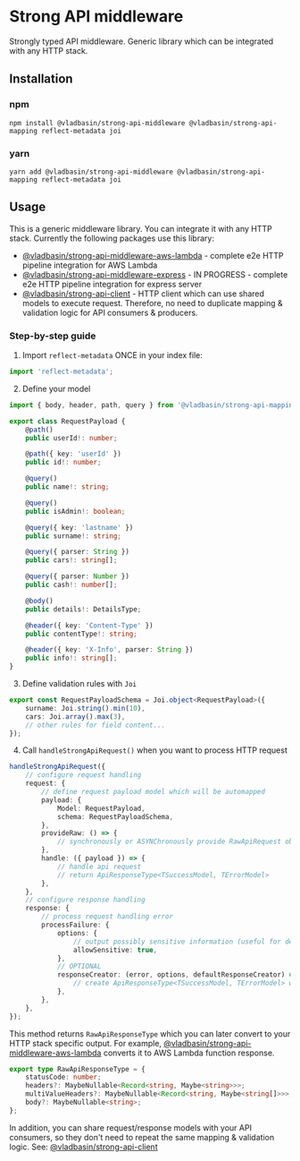 # Strong API middleware

Strongly typed API middleware. Generic library which can be integrated with any HTTP stack.

## Installation

### npm

`npm install @vladbasin/strong-api-middleware @vladbasin/strong-api-mapping reflect-metadata joi`

### yarn

`yarn add @vladbasin/strong-api-middleware @vladbasin/strong-api-mapping reflect-metadata joi`

## Usage

This is a generic middleware library. You can integrate it with any HTTP stack. Currently the following packages use this library:

- [@vladbasin/strong-api-middleware-aws-lambda](https://github.com/vladbasin/strong-api-middleware) - complete e2e HTTP pipeline integration for AWS Lambda
- [@vladbasin/strong-api-middleware-express]() - IN PROGRESS - complete e2e HTTP pipeline integration for express server
- [@vladbasin/strong-api-client](https://github.com/vladbasin/strong-api-client) - HTTP client which can use shared models to execute request. Therefore, no need to duplicate mapping & validation logic for API consumers & producers. 

### Step-by-step guide

1. Import `reflect-metadata` ONCE in your index file:

```typescript
import 'reflect-metadata';
```

2. Define your model

```typescript
import { body, header, path, query } from '@vladbasin/strong-api-mapping';

export class RequestPayload {
    @path()
    public userId!: number;

    @path({ key: 'userId' })
    public id!: number;

    @query()
    public name!: string;

    @query()
    public isAdmin!: boolean;

    @query({ key: 'lastname' })
    public surname!: string;

    @query({ parser: String })
    public cars!: string[];

    @query({ parser: Number })
    public cash!: number[];

    @body()
    public details!: DetailsType;

    @header({ key: 'Content-Type' })
    public contentType!: string;

    @header({ key: 'X-Info', parser: String })
    public info!: string[];
}
```

3. Define validation rules with `Joi`

```typescript
export const RequestPayloadSchema = Joi.object<RequestPayload>({
    surname: Joi.string().min(10),
    cars: Joi.array().max(3),
    // other rules for field content...
});
```

4. Call `handleStrongApiRequest()` when you want to process HTTP request

```typescript
handleStrongApiRequest({
    // configure request handling
    request: {
        // define request payload model which will be automapped
        payload: {
            Model: RequestPayload,
            schema: RequestPayloadSchema,
        },
        provideRaw: () => {
            // synchronously or ASYNChronously provide RawApiRequest object (headers, body, query string) based on your HTTP stack
        },
        handle: ({ payload }) => {
            // handle api request
            // return ApiResponseType<TSuccessModel, TErrorModel>
        },
    },
    // configure response handling
    response: {
        // process request handling error
        processFailure: {
            options: {
                // output possibly sensitive information (useful for debugging)
                allowSensitive: true,
            },
            // OPTIONAL
            responseCreator: (error, options, defaultResponseCreator) => { 
                // create ApiResponseType<TSuccessModel, TErrorModel> when error happens (by default done by this library automatically)
            },
        },
    },
});
```

This method returns `RawApiResponseType` which you can later convert to your HTTP stack specific output. For example, [@vladbasin/strong-api-middleware-aws-lambda](https://github.com/vladbasin/strong-api-middleware) converts it to AWS Lambda function response.

```typescript
export type RawApiResponseType = {
    statusCode: number;
    headers?: MaybeNullable<Record<string, Maybe<string>>>;
    multiValueHeaders?: MaybeNullable<Record<string, Maybe<string[]>>>;
    body?: MaybeNullable<string>;
};
```

In addition, you can share request/response models with your API consumers, so they don't need to repeat the same mapping & validation logic. See: [@vladbasin/strong-api-client](https://github.com/vladbasin/strong-api-client)